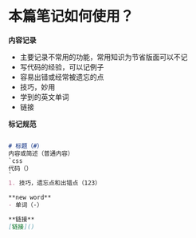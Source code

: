 # 本篇笔记如何使用？

**内容记录**

* 主要记录不常用的功能，常用知识为节省版面可以不记
* 写代码的经验，可以记例子
* 容易出错或经常被遗忘的点
* 技巧，妙用
* 学到的英文单词
* 链接



**标记规范**

```markdown

# 标题（#）
内容或简述（普通内容）
`css
代码（）
`
1. 技巧，遗忘点和出错点（123）

**new word**
- 单词（-）

**链接**
[链接]()

```